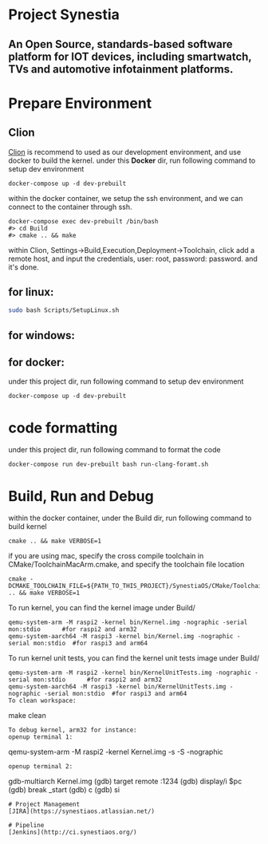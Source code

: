 # Project Synestia
## An Open Source, standards-based software platform for IOT devices, including smartwatch, TVs and automotive infotainment platforms.

# Prepare Environment
## Clion
[Clion](https://www.jetbrains.com/clion) is recommend to used as our development environment, and use docker to build the kernel.
under this **Docker** dir, run following command to setup dev environment
```
docker-compose up -d dev-prebuilt
```
within the docker container, we setup the ssh environment, and we can connect to the container through ssh.
```
docker-compose exec dev-prebuilt /bin/bash
#> cd Build
#> cmake .. && make
```
within Clion, Settings->Build,Execution,Deployment->Toolchain, click add a remote host, 
and input the credentials, user: root, password: password. and it's done.

## for linux:
``` bash
sudo bash Scripts/SetupLinux.sh
```
## for windows:

## for docker:
under this project dir, run following command to setup dev environment
```
docker-compose up -d dev-prebuilt
```

# code formatting
under this project dir, run following command to format the code 
```
docker-compose run dev-prebuilt bash run-clang-foramt.sh
``` 
# Build, Run and Debug
within the docker container, under the Build dir, run following command to build kernel
```
cmake .. && make VERBOSE=1
```
if you are using mac, specify the cross compile toolchain in CMake/ToolchainMacArm.cmake, 
and specify the toolchain file location
```
cmake -DCMAKE_TOOLCHAIN_FILE=${PATH_TO_THIS_PROJECT}/SynestiaOS/CMake/ToolchainMacArm.cmake .. && make VERBOSE=1
```
To run kernel, you can find the kernel image under Build/
```
qemu-system-arm -M raspi2 -kernel bin/Kernel.img -nographic -serial mon:stdio      #for raspi2 and arm32
qemu-system-aarch64 -M raspi3 -kernel bin/Kernel.img -nographic -serial mon:stdio  #for raspi3 and arm64
```
To run kernel unit tests, you can find the kernel unit tests image under Build/
```
qemu-system-arm -M raspi2 -kernel bin/KernelUnitTests.img -nographic -serial mon:stdio      #for raspi2 and arm32
qemu-system-aarch64 -M raspi3 -kernel bin/KernelUnitTests.img -nographic -serial mon:stdio  #for raspi3 and arm64
To clean workspace:
```
make clean
```
To debug kernel, arm32 for instance:
openup terminal 1:
```
qemu-system-arm -M raspi2 -kernel Kernel.img -s -S -nographic
```
openup terminal 2:
```
gdb-multiarch Kernel.img
(gdb) target remote :1234
(gdb) display/i $pc
(gdb) break _start
(gdb) c
(gdb) si
```
# Project Management
[JIRA](https://synestiaos.atlassian.net/)

# Pipeline
[Jenkins](http://ci.synestiaos.org/)
